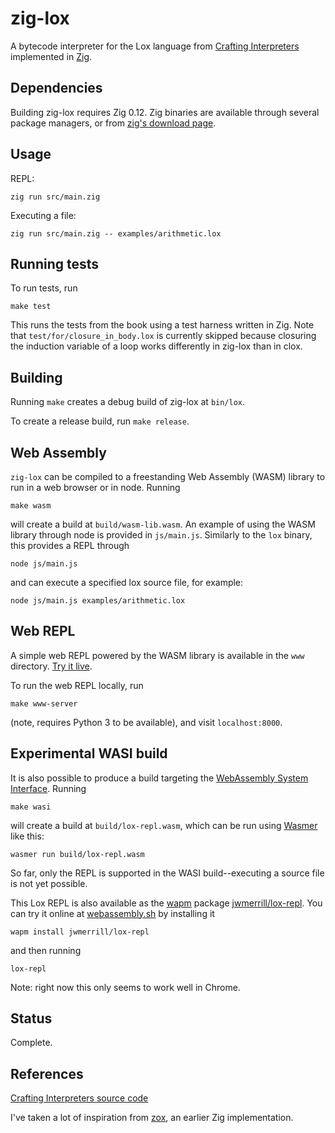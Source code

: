 # zig-lox

A bytecode interpreter for the Lox language from [Crafting Interpreters](http://craftinginterpreters.com/) implemented in [Zig](https://ziglang.org/).

## Dependencies

Building zig-lox requires Zig 0.12. Zig binaries are available through several package managers, or from [zig's download page](https://ziglang.org/download).

## Usage

REPL:
```
zig run src/main.zig
```

Executing a file:
```
zig run src/main.zig -- examples/arithmetic.lox
```

## Running tests

To run tests, run

```
make test
```

This runs the tests from the book using a test harness written in Zig. Note that `test/for/closure_in_body.lox` is currently skipped because closuring the induction variable of a loop works differently in zig-lox than in clox.

## Building

Running `make` creates a debug build of zig-lox at `bin/lox`.

To create a release build, run `make release`.

## Web Assembly

`zig-lox` can be compiled to a freestanding Web Assembly (WASM) library to run in a web browser or in node. Running

```
make wasm
```

will create a build at `build/wasm-lib.wasm`. An example of using the WASM library through node is provided in `js/main.js`. Similarly to the `lox` binary, this provides a REPL through

```
node js/main.js
```

and can execute a specified lox source file, for example:

```
node js/main.js examples/arithmetic.lox
```

## Web REPL

A simple web REPL powered by the WASM library is available in the `www` directory. [Try it live](https://www.shapeoperator.com/toys/lox-repl/).

To run the web REPL locally, run

```
make www-server
```

(note, requires Python 3 to be available), and visit `localhost:8000`.

## Experimental WASI build

It is also possible to produce a build targeting the [WebAssembly System Interface](https://wasi.dev/). Running

```
make wasi
```

will create a build at `build/lox-repl.wasm`, which can be run using [Wasmer](https://wasmer.io/) like this:

```
wasmer run build/lox-repl.wasm
```

So far, only the REPL is supported in the WASI build--executing a source file is not yet possible.

This Lox REPL is also available as the [wapm](https://wapm.io/) package [jwmerrill/lox-repl](https://wapm.io/package/jwmerrill/lox-repl). You can try it online at [webassembly.sh](https://webassembly.sh/) by installing it

```
wapm install jwmerrill/lox-repl
```

and then running

```
lox-repl
```

Note: right now this only seems to work well in Chrome.

## Status

Complete.

## References

[Crafting Interpreters source code](https://github.com/munificent/craftinginterpreters)

I've taken a lot of inspiration from [zox](https://github.com/raulgrell/zox), an earlier Zig implementation.
